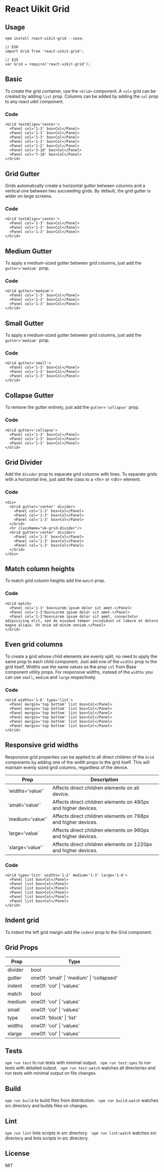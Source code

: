 # React Uikit Grid



## Usage

    npm install react-uikit-grid --save;

    // ES6
    import Grid from 'react-uikit-grid';

    // ES5
    var Grid = require('react-uikit-grid');

## Basic

To create the grid container, use the <code>&lt;Grid&gt;</code> component. A <code>&lt;ul&gt;</code> grid can be created by adding <code>list</code> prop. Columns can be added by adding the <code>col</code> prop to any react uikit component.<br />


### Code

    <Grid textAlign='center'>
      <Panel col='1-3' box>Col</Panel>
      <Panel col='1-3' box>Col</Panel>
      <Panel col='1-3' box>Col</Panel>
      <Panel col='1-2' box>Col</Panel>
      <Panel col='1-2' box>Col</Panel>
      <Panel col='3-10' box>Col</Panel>
      <Panel col='7-10' box>Col</Panel>
    </Grid>

## Grid Gutter

Grids automatically create a horizontal gutter between columns and a vertical one between two succeeding grids. By default, the grid gutter is wider on large screens.


### Code

    <Grid textAlign='center'>
      <Panel col='1-3' box>Col</Panel>
      <Panel col='1-3' box>Col</Panel>
      <Panel col='1-3' box>Col</Panel>
    </Grid>

## Medium Gutter

To apply a medium-sized gutter between grid columns, just add the <code>gutter='medium'</code> prop.


### Code

    <Grid gutter='medium'>
      <Panel col='1-3' box>Col</Panel>
      <Panel col='1-3' box>Col</Panel>
      <Panel col='1-3' box>Col</Panel>
    </Grid>

## Small Gutter

To apply a medium-sized gutter between grid columns, just add the <code>gutter='medium'</code> prop.


### Code

    <Grid gutter='small'>
      <Panel col='1-3' box>Col</Panel>
      <Panel col='1-3' box>Col</Panel>
      <Panel col='1-3' box>Col</Panel>
    </Grid>

## Collapse Gutter

To remove the gutter entirely, just add the <code>gutter='collapse'</code> prop.


### Code

    <Grid gutter='collapse'>
      <Panel col='1-3' box>Col</Panel>
      <Panel col='1-3' box>Col</Panel>
      <Panel col='1-3' box>Col</Panel>
    </Grid>

## Grid Divider

Add the <code>divider</code> prop to separate grid columns with lines. To separate grids with a horizontal line, just add the class to a &lt;hr&gt; or &lt;div&gt; element.


### Code

    <div>
      <Grid gutter='center' divider>
        <Panel col='1-3' box>Col</Panel>
        <Panel col='1-3' box>Col</Panel>
        <Panel col='1-3' box>Col</Panel>
      </Grid>
      <hr className="uk-grid-divider"/>
      <Grid gutter='center' divider>
        <Panel col='1-3' box>Col</Panel>
        <Panel col='1-3' box>Col</Panel>
        <Panel col='1-3' box>Col</Panel>
      </Grid>
    </div>



## Match column heights

To match grid column heights add the <code>match</code> prop.


### Code

    <Grid match>
      <Panel col='1-3' box>Lorem ipsum dolor sit amet.</Panel>
      <Panel col='1-3'box>Lorem ipsum dolor sit amet.</Panel>
      <Panel col='1-3'box>Lorem ipsum dolor sit amet, consectetur adipisicing elit, sed do eiusmod tempor incididunt ut labore et dolore magna aliqua. Ut enim ad minim veniam.</Panel>
    </Grid>



## Even grid columns

To create a grid whose child elements are evenly split, no need to apply the same prop to each child component. Just add one of the <code>widths</code> prop to the grid itself. Widths use the same values as the prop <code>col</code> from Base component utility props. For responsive widths, instead of the <code>widths</code> you can use <code>small</code>, <code>medium</code> and <code>large</code> respectively.


### Code

    <Grid widths='1-6' type='list'>
      <Panel margin='top bottom' list box>Col</Panel>
      <Panel margin='top bottom' list box>Col</Panel>
      <Panel margin='top bottom' list box>Col</Panel>
      <Panel margin='top bottom' list box>Col</Panel>
      <Panel margin='top bottom' list box>Col</Panel>
      <Panel margin='top bottom' list box>Col</Panel>
    </Grid>

## Responsive grid widths

Responsive grid properties can be applied to all direct children of the <code>Grid</code> components by adding one of the width props to the grid itself. This will maintain evenly sized grid columns, regardless of the device.

<table class="uk-table">

<thead>

<tr>

<th>Prop</th>

<th>Description</th>

</tr>

</thead>

<tbody>

<tr>

<td colspan="-1">`widths='value'`</td>

<td>Affects direct children elements on all device.</td>

</tr>

<tr>

<td colspan="-1">`small='value'`</td>

<td>Affects direct children elements on 480px and higher devices.</td>

</tr>

<tr>

<td colspan="-1">`medium='value'`</td>

<td>Affects direct children elements on 768px and higher devices.</td>

</tr>

<tr>

<td colspan="-1">`large='value`</td>

<td>Affects direct children elements on 960px and higher devices.</td>

</tr>

<tr>

<td colspan="-1">`xlarge='value'`</td>

<td>Affects direct children elements on 1220px and higher devices.</td>

</tr>

</tbody>

</table>




### Code

    <Grid type='list' widths='1-2' medium='1-3' large='1-6'>
      <Panel list box>Col</Panel>
      <Panel list box>Col</Panel>
      <Panel list box>Col</Panel>
      <Panel list box>Col</Panel>
      <Panel list box>Col</Panel>
      <Panel list box>Col</Panel>
    </Grid>

## Indent grid

To indent the left grid margin add the <code>indent</code> prop to the Grid component.

## Grid Props



<table class="uk-table">

<thead>

<tr>

<th>Prop</th>

<th>Type</th>

</tr>

</thead>

<tbody>

<tr>

<td colspan="1">divider</td>

<td>bool</td>

</tr>

<tr>

<td colspan="1">gutter</td>

<td>oneOf: 'small' | 'medium' | 'collapsed'</td>

</tr>

<tr>

<td colspan="1">indent</td>

<td>oneOf: 'col' | 'values'</td>

</tr>

<tr>

<td colspan="1">match</td>

<td>bool</td>

</tr>

<tr>

<td colspan="1">medium</td>

<td>oneOf: 'col' | 'values'</td>

</tr>

<tr>

<td colspan="1">small</td>

<td>oneOf: 'col' | 'values'</td>

</tr>

<tr>

<td colspan="1">type</td>

<td>oneOf: 'block' | 'list'</td>

</tr>

<tr>

<td colspan="1">widths</td>

<td>oneOf: 'col' | 'values'</td>

</tr>

<tr>

<td colspan="1">xlarge</td>

<td>oneOf: 'col' | 'values'</td>

</tr>

</tbody>

</table>

## Tests

`npm run test` to run tests with minimal output.  
`npm run test:spec` to run tests with detailed output.  
`npm run test:watch` watches all directories and run tests with minimal output on file changes.  

## Build
`npm run build` to build files from distribution.  
`npm run build:watch` watches src directory and builds files on changes.  

## Lint
`npm run lint` lints scripts in src directory.  
`npm run lint:watch` watches src directory and lints scripts in src directory.  

## License
MIT